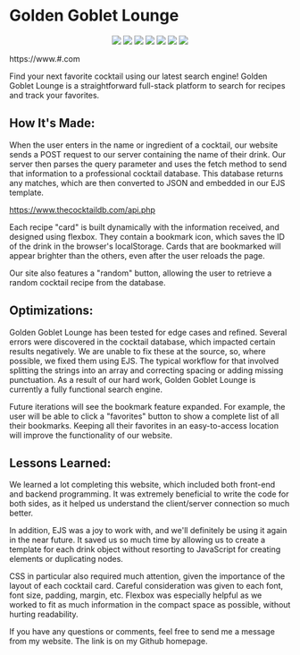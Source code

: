 # Golden Goblet Lounge

<p align="center">
    <img src="https://img.shields.io/static/v1?label=|&message=HTML5&color=a33550&style=plastic&logo=html5"/>
    <img src="https://img.shields.io/static/v1?label=|&message=CSS3&color=a33550&style=plastic&logo=css3"/>
<!--     <img src="https://img.shields.io/static/v1?label=|&message=SASS&color=2b625f&style=plastic&logo=sass"/> -->
<!--     <img src="https://img.shields.io/static/v1?label=|&message=BOOTSTRAP&color=316c5e&style=plastic&logo=bootstrap"/> -->
    <img src="https://img.shields.io/static/v1?label=|&message=JAVASCRIPT&color=35a34d&style=plastic&logo=javascript"/>
    <img src="https://img.shields.io/static/v1?label=|&message=NODE.JS&color=35a34d&style=plastic&logo=node.js"/>
    <img src="https://img.shields.io/static/v1?label=|&message=EXPRESS&color=35a34d&style=plastic&logo=express"/>
    <img src="https://img.shields.io/static/v1?label=|&message=EJS&color=35a34d&style=plastic&logo=ejs"/>
    <!-- <img src="https://img.shields.io/static/v1?label=|&message=REACT.JS&color=35a34d&style=plastic&logo=react"/> -->
    <!-- <img src="https://img.shields.io/static/v1?label=|&message=REACT.NATIVE&color=35a34d&style=plastic&logo=react"/> -->
<!--     <img src="https://img.shields.io/static/v1?label=|&message=TYPESCRIPT&color=4a935c&style=plastic&logo=typescript"/> -->
<!--     <img src="https://img.shields.io/static/v1?label=|&message=PYTHON&color=52985b&style=plastic&logo=python"/> -->
<!--     <img src="https://img.shields.io/static/v1?label=|&message=JAVA&color=cdf998&style=plastic&logo=java"/> -->
<!--     <img src="https://img.shields.io/static/v1?label=|&message=SOLIDITY&color=8fbc56&style=plastic&logo=solidity"/> -->
<!--     <img src="https://img.shields.io/static/v1?label=|&message=SELENIUM&color=cdf998&style=plastic&logo=selenium"/> -->
<!--     <img src="https://img.shields.io/static/v1?label=|&message=AWS&color=98bf53&style=plastic&logo=amazon"/> -->
<!--     <img src="https://img.shields.io/static/v1?label=|&message=WORDPRESS&color=cdd148&style=plastic&logo=wordpress"/> -->
<!--     <img src="https://img.shields.io/static/v1?label=|&message=ADOBE&color=98bf53&style=plastic&logo=adobe"/> -->
    <!-- <img src="https://img.shields.io/static/v1?label=|&message=MONGO-DB&color=359ba3&style=plastic&logo=mongodb"/> -->
<!--     <img src="https://img.shields.io/static/v1?label=|&message=WEBPACK&color=bbb111&style=plastic&logo=webpack"/> -->
<!--     <img src="https://img.shields.io/static/v1?label=|&message=LINUX&color=bbb111&style=plastic&logo=linux"/> -->
    <img src="https://img.shields.io/static/v1?label=|&message=GIT&color=359ba3&style=plastic&logo=git"/>
<!--     <img src="https://img.shields.io/static/v1?label=|&message=FIREBASE&color=cbb148&style=plastic&logo=firebase"/> -->
</p>

https://www.#.com

Find your next favorite cocktail using our latest search engine! Golden Goblet Lounge is a straightforward full-stack platform to search for recipes and track your favorites.

## How It's Made:

When the user enters in the name or ingredient of a cocktail, our website sends a POST request to our server containing the name of their drink. Our server then parses the query parameter and uses the fetch method to send that information to a professional cocktail database. This database returns any matches, which are then converted to JSON and embedded in our EJS template.

https://www.thecocktaildb.com/api.php

Each recipe "card" is built dynamically with the information received, and designed using flexbox. They contain a bookmark icon, which saves the ID of the drink in the browser's localStorage. Cards that are bookmarked will appear brighter than the others, even after the user reloads the page.

Our site also features a "random" button, allowing the user to retrieve a random cocktail recipe from the database.

## Optimizations:

Golden Goblet Lounge has been tested for edge cases and refined. Several errors were discovered in the cocktail database, which impacted certain results negatively. We are unable to fix these at the source, so, where possible, we fixed them using EJS. The typical workflow for that involved splitting the strings into an array and correcting spacing or adding missing punctuation. As a result of our hard work, Golden Goblet Lounge is currently a fully functional search engine.

Future iterations will see the bookmark feature expanded. For example, the user will be able to click a "favorites" button to show a complete list of all their bookmarks. Keeping all their favorites in an easy-to-access location will improve the functionality of our website.

## Lessons Learned:

We learned a lot completing this website, which included both front-end and backend programming. It was extremely beneficial to write the code for both sides, as it helped us understand the client/server connection so much better.

In addition, EJS was a joy to work with, and we'll definitely be using it again in the near future. It saved us so much time by allowing us to create a template for each drink object without resorting to JavaScript for creating elements or duplicating nodes.

CSS in particular also required much attention, given the importance of the layout of each cocktail card. Careful consideration was given to each font, font size, padding, margin, etc. Flexbox was especially helpful as we worked to fit as much information in the compact space as possible, without hurting readability.

If you have any questions or comments, feel free to send me a message from my website. The link is on my Github homepage.